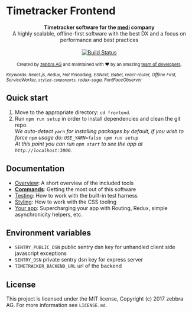 # Timetracker Frontend

<div align="center">
  <strong>
    Timetracker software for the <a href="https://www.medi.ch/">medi</a> company
  </strong>
</div>
<div align="center">A highly scalable, offline-first software with the best DX
and a focus on performance and best practices</div>

<br />

<div align="center">
  <!-- Build Status -->
  <a href="https://travis-ci.org/zebbra-repos/Zeiterfassung-medi">
    <img src="https://travis-ci.org/zebbra-repos/Zeiterfassung-medi.svg"
    alt="Build Status" />
  </a>
</div>

<br />

<div align="center">
  <sub>Created by <a href="http://zebbra.ch">zebbra AG</a> and maintained with ❤️
    by an amazing <a href="https://github.com/orgs/zebbra/people">team of developers</a>.
  </sub>
</div>

<sub><i>Keywords: React.js, Redux, Hot Reloading, ESNext, Babel, react-router,
Offline First, ServiceWorker, `styled-components`, redux-saga, FontFaceObserver</i></sub>

## Quick start

1. Move to the appropriate directory: `cd frontend`.<br />
1. Run `npm run setup` in order to install dependencies and clean the
   git repo.<br />
   _We auto-detect `yarn` for installing packages by default, if you wish to
   force `npm` usage do: `USE_YARN=false npm run setup`_<br />
   _At this point you can run `npm start` to see the app at `http://localhost:3000`._

## Documentation

- [Overview](docs/general): A short overview of the included tools
- [**Commands**](docs/general/commands.md): Getting the most out of this software
- [Testing](docs/testing): How to work with the built-in test harness
- [Styling](docs/css): How to work with the CSS tooling
- [Your app](docs/js): Supercharging your app with Routing, Redux, simple
  asynchronicity helpers, etc.

## Environment variables

- `SENTRY_PUBLIC_DSN` public sentry dsn key for unhandled client side
  javascript exceptions
- `SENTRY_DSN` private sentry dsn key for express server
- `TIMETRACKER_BACKEND_URL` url of the backend

## License

This project is licensed under the MIT license, Copyright (c) 2017 zebbra AG.
For more information see `LICENSE.md`.
